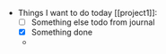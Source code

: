 - Things I want to do today [[project1]]:
	- [ ] Something else todo from journal
	- [x] Something done
	- 
